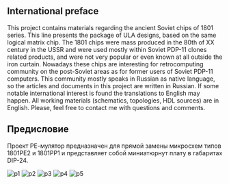 ## International preface
This project contains materials regarding the ancient Soviet chips
of 1801 series. This line presents the package of ULA designs, based
on the same logical matrix chip. The 1801 chips were mass produced
in the 80th of XX century in the USSR and were used mostly within
Soviet PDP-11 clones related products, and were not very popular
or even known at all outside the iron curtain. Nowadays these chips
are interesting for retrocomputing community on the post-Soviet areas
as for former users of Soviet PDP-11 computers. This community mostly
speaks in Russian as native language, so the articles and documents
in this project are written in Russian. If some notable international
interest is found the translations to English may happen. All working
materials (schematics, topologies, HDL sources) are in English.
Please, feel free to contact me with questions and comments.

## Предисловие
Проект РЕ-мулятор предназначен для прямой замены микросхем типов
1801РЕ2 и 1801РР1 и представляет собой миниатюрнут плату в габаритах
DIP-24.

![p1](/img/p1.png)
![p2](/img/p2.png)
![p3](/img/p3.png)
![p4](/img/p4.png)
![p5](/img/p5.png)

